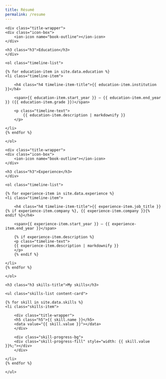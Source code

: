 ```yaml
---
title: Résumé
permalink: /resume
---
```


<section class="timeline">

    <div class="title-wrapper">
    <div class="icon-box">
        <ion-icon name="book-outline"></ion-icon>
    </div>

    <h3 class="h3">Education</h3>
    </div>

    <ol class="timeline-list">

    {% for education-item in site.data.education %}
    <li class="timeline-item">

        <h4 class="h4 timeline-item-title">{{ education-item.institution }}</h4>

        <span>{{ education-item.start_year }} — {{ education-item.end_year }} ({{ education-item.grade }})</span>
        
        <p class="timeline-text">
            {{ education-item.description | markdownify }}
        </p>

    </li>
    {% endfor %}

    </ol>

</section>

<section class="timeline">

    <div class="title-wrapper">
    <div class="icon-box">
        <ion-icon name="book-outline"></ion-icon>
    </div>

    <h3 class="h3">Experience</h3>
    </div>

    <ol class="timeline-list">

    {% for experience-item in site.data.experience %}
    <li class="timeline-item">

        <h4 class="h4 timeline-item-title">{{ experience-item.job_title }}{% if experience-item.company %}, {{ experience-item.company }}{% endif %}</h4>

        <span>{{ experience-item.start_year }} — {{ experience-item.end_year }}</span>

        {% if experience-item.description %}
        <p class="timeline-text">
        {{ experience-item.description | markdownify }}
        </p>
        {% endif %}

    </li>
    {% endfor %}

    </ol>

</section>

<section class="skill">

    <h3 class="h3 skills-title">My skills</h3>

    <ul class="skills-list content-card">

    {% for skill in site.data.skills %}
    <li class="skills-item">

        <div class="title-wrapper">
        <h5 class="h5">{{ skill.name }}</h5>
        <data value="{{ skill.value }}"></data>
        </div>

        <div class="skill-progress-bg">
        <div class="skill-progress-fill" style="width: {{ skill.value }}%;"></div>
        </div>

    </li>
    {% endfor %}

    </ul>

</section>
